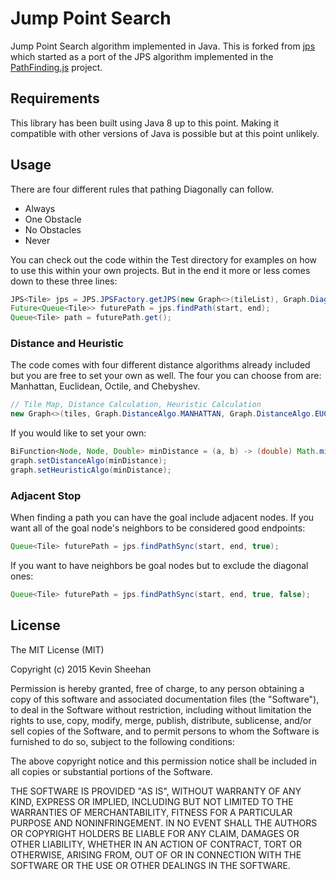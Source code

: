 

# Jump Point Search
Jump Point Search algorithm implemented in Java. This is forked from [jps](https://github.com/kevinsheehan/jps) which started as a port of the JPS algorithm implemented in the [PathFinding.js](https://github.com/qiao/PathFinding.js) project.

## Requirements
This library has been built using Java 8 up to this point. Making it compatible with other versions of Java is possible but at this point unlikely.

## Usage
There are four different rules that pathing Diagonally can follow.
- Always
- One Obstacle
- No Obstacles
- Never

You can check out the code within the Test directory for examples on how to use this within your own projects. But in the end it more or less comes down to these three lines:
```java
JPS<Tile> jps = JPS.JPSFactory.getJPS(new Graph<>(tileList), Graph.Diagonal.NO_OBSTACLES);
Future<Queue<Tile>> futurePath = jps.findPath(start, end);
Queue<Tile> path = futurePath.get();
```

### Distance and Heuristic
The code comes with four different distance algorithms already included but you are free to set your own as well.
The four you can choose from are: Manhattan, Euclidean, Octile, and Chebyshev.
```java
// Tile Map, Distance Calculation, Heuristic Calculation
new Graph<>(tiles, Graph.DistanceAlgo.MANHATTAN, Graph.DistanceAlgo.EUCLIDEAN);          
```

If you would like to set your own:
```java
BiFunction<Node, Node, Double> minDistance = (a, b) -> (double) Math.min(Math.abs(a.x - b.x), Math.abs(a.y - b.y));
graph.setDistanceAlgo(minDistance);
graph.setHeuristicAlgo(minDistance);
```

### Adjacent Stop
When finding a path you can have the goal include adjacent nodes. If you want all of the goal node's neighbors to be considered good endpoints:
```java
Queue<Tile> futurePath = jps.findPathSync(start, end, true);
```

If you want to have neighbors be goal nodes but to exclude the diagonal ones:
```java
Queue<Tile> futurePath = jps.findPathSync(start, end, true, false);
```

## License
The MIT License (MIT)

Copyright (c) 2015 Kevin Sheehan

Permission is hereby granted, free of charge, to any person obtaining a copy of this software and associated documentation files (the "Software"), to deal in the Software without restriction, including without limitation the rights to use, copy, modify, merge, publish, distribute, sublicense, and/or sell copies of the Software, and to permit persons to whom the Software is furnished to do so, subject to the following conditions:

The above copyright notice and this permission notice shall be included in all copies or substantial portions of the Software.

THE SOFTWARE IS PROVIDED "AS IS", WITHOUT WARRANTY OF ANY KIND, EXPRESS OR IMPLIED, INCLUDING BUT NOT LIMITED TO THE WARRANTIES OF MERCHANTABILITY, FITNESS FOR A PARTICULAR PURPOSE AND NONINFRINGEMENT. IN NO EVENT SHALL THE AUTHORS OR COPYRIGHT HOLDERS BE LIABLE FOR ANY CLAIM, DAMAGES OR OTHER LIABILITY, WHETHER IN AN ACTION OF CONTRACT, TORT OR OTHERWISE, ARISING FROM, OUT OF OR IN CONNECTION WITH THE SOFTWARE OR THE USE OR OTHER DEALINGS IN THE SOFTWARE. 
